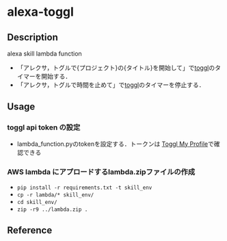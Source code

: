 # alexa-toggl
## Description
alexa skill lambda function  

- 「アレクサ，トグルで{プロジェクト}の{タイトル}を開始して」で[toggl](https://toggl.com/)のタイマーを開始する．  
- 「アレクサ，トグルで時間を止めて」で[toggl](https://toggl.com/)のタイマーを停止する．  

## Usage  
### toggl api token の設定
- lambda_function.pyのtokenを設定する．トークンは [Toggl My Profile](https://www.toggl.com/app/profile)で確認できる

### AWS lambda にアプロードするlambda.zipファイルの作成  
- `pip install -r requirements.txt -t skill_env`  
- `cp -r lambda/* skill_env/`  
- `cd skill_env/`
- `zip -r9 ../lambda.zip .`  


## Reference
